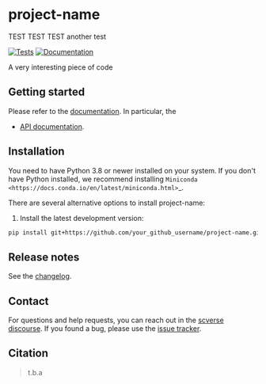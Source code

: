 # project-name

TEST TEST TEST
another test

[![Tests][badge-tests]][link-tests]
[![Documentation][badge-docs]][link-docs]

[badge-tests]: https://img.shields.io/github/workflow/status/your_github_username/project-name/Test/main
[link-tests]: https://github.com/your_github_username/project-name/actions/workflows/test.yml
[badge-docs]: https://img.shields.io/readthedocs/project-name

A very interesting piece of code

## Getting started

Please refer to the [documentation][link-docs]. In particular, the

-   [API documentation][link-api].

## Installation

You need to have Python 3.8 or newer installed on your system. If you don't have
Python installed, we recommend installing `Miniconda <https://docs.conda.io/en/latest/miniconda.html>`\_.

There are several alternative options to install project-name:

<!--
1) Install the latest release of `project-name` from `PyPI <https://pypi.org/project/project-name/>`_:

```bash
pip install project-name
```
-->

1. Install the latest development version:

```bash
pip install git+https://github.com/your_github_username/project-name.git@main
```

## Release notes

See the [changelog][changelog].

## Contact

For questions and help requests, you can reach out in the [scverse discourse][scverse-discourse].
If you found a bug, please use the [issue tracker][issue-tracker].

## Citation

> t.b.a

[scverse-discourse]: https://discourse.scverse.org/
[issue-tracker]: https://github.com/your_github_username/project-name/issues
[changelog]: https://project-name.readthedocs.io/latest/changelog.html
[link-docs]: https://project-name.readthedocs.io
[link-api]: https://project-name.readthedocs.io/latest/api.html

